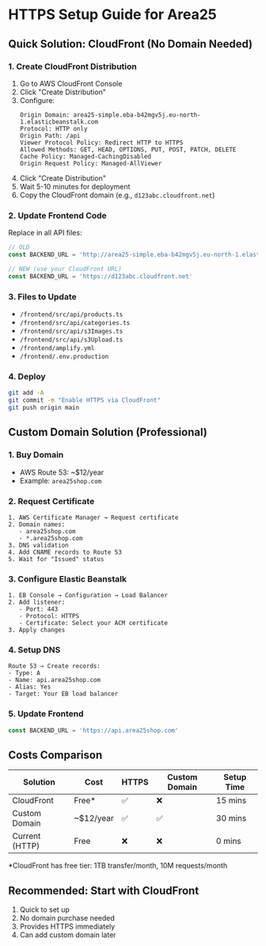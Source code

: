 # HTTPS Setup Guide for Area25

## Quick Solution: CloudFront (No Domain Needed)

### 1. Create CloudFront Distribution

1. Go to AWS CloudFront Console
2. Click "Create Distribution"
3. Configure:
   ```
   Origin Domain: area25-simple.eba-b42mgv5j.eu-north-1.elasticbeanstalk.com
   Protocol: HTTP only
   Origin Path: /api
   Viewer Protocol Policy: Redirect HTTP to HTTPS
   Allowed Methods: GET, HEAD, OPTIONS, PUT, POST, PATCH, DELETE
   Cache Policy: Managed-CachingDisabled
   Origin Request Policy: Managed-AllViewer
   ```
4. Click "Create Distribution"
5. Wait 5-10 minutes for deployment
6. Copy the CloudFront domain (e.g., `d123abc.cloudfront.net`)

### 2. Update Frontend Code

Replace in all API files:
```javascript
// OLD
const BACKEND_URL = 'http://area25-simple.eba-b42mgv5j.eu-north-1.elasticbeanstalk.com'

// NEW (use your CloudFront URL)
const BACKEND_URL = 'https://d123abc.cloudfront.net'
```

### 3. Files to Update
- `/frontend/src/api/products.ts`
- `/frontend/src/api/categories.ts`
- `/frontend/src/api/s3Images.ts`
- `/frontend/src/api/s3Upload.ts`
- `/frontend/amplify.yml`
- `/frontend/.env.production`

### 4. Deploy
```bash
git add -A
git commit -m "Enable HTTPS via CloudFront"
git push origin main
```

## Custom Domain Solution (Professional)

### 1. Buy Domain
- AWS Route 53: ~$12/year
- Example: `area25shop.com`

### 2. Request Certificate
```
1. AWS Certificate Manager → Request certificate
2. Domain names:
   - area25shop.com
   - *.area25shop.com
3. DNS validation
4. Add CNAME records to Route 53
5. Wait for "Issued" status
```

### 3. Configure Elastic Beanstalk
```
1. EB Console → Configuration → Load Balancer
2. Add listener:
   - Port: 443
   - Protocol: HTTPS
   - Certificate: Select your ACM certificate
3. Apply changes
```

### 4. Setup DNS
```
Route 53 → Create records:
- Type: A
- Name: api.area25shop.com
- Alias: Yes
- Target: Your EB load balancer
```

### 5. Update Frontend
```javascript
const BACKEND_URL = 'https://api.area25shop.com'
```

## Costs Comparison

| Solution | Cost | HTTPS | Custom Domain | Setup Time |
|----------|------|-------|---------------|------------|
| CloudFront | Free* | ✅ | ❌ | 15 mins |
| Custom Domain | ~$12/year | ✅ | ✅ | 30 mins |
| Current (HTTP) | Free | ❌ | ❌ | 0 mins |

*CloudFront has free tier: 1TB transfer/month, 10M requests/month

## Recommended: Start with CloudFront
1. Quick to set up
2. No domain purchase needed
3. Provides HTTPS immediately
4. Can add custom domain later